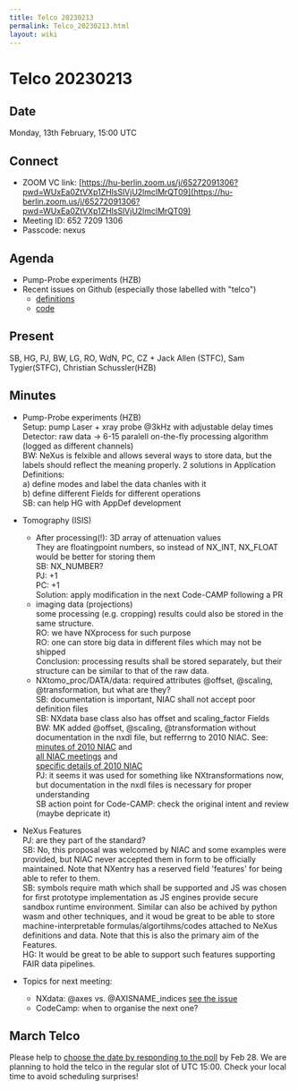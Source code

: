 ```yaml
---
title: Telco 20230213
permalink: Telco_20230213.html
layout: wiki
---
```

Telco 20230213
==============

Date
----

Monday, 13th February, 15:00 UTC


Connect
-------
* ZOOM VC link: [https://hu-berlin.zoom.us/j/65272091306?pwd=WUxEa0ZtVXp1ZHlsSlVjU2lmclMrQT09](https://hu-berlin.zoom.us/j/65272091306?pwd=WUxEa0ZtVXp1ZHlsSlVjU2lmclMrQT09)
* Meeting ID: 652 7209 1306
* Passcode: nexus

Agenda
------

* Pump-Probe experiments (HZB)
* Recent issues on Github (especially those labelled with "telco")
  * [definitions](https://github.com/nexusformat/definitions/issues?q=is%3Aopen+is%3Aissue)
  * [code](https://github.com/nexusformat/code/issues?q=is%3Aopen+is%3Aissue)

Present
-------

SB, HG, PJ, BW, LG, RO, WdN, PC, CZ + Jack Allen (STFC), Sam Tygier(STFC), Christian Schussler(HZB)

Minutes
-------

* Pump-Probe experiments (HZB)  
Setup: pump Laser + xray probe @3kHz with adjustable delay times  
Detector: raw data -> 6-15 paralell on-the-fly processing algorithm (logged as different channels)  
BW: NeXus is felxible and allows several ways to store data, but the labels should reflect the meaning properly. 2 solutions in Application Definitions:  
a) define modes and label the data chanles with it  
b) define different Fields for different operations  
SB: can help HG with AppDef development

* Tomography (ISIS)  
  * After processing(!): 3D array of attenuation values  
They are floatingpoint numbers, so instead of NX_INT, NX_FLOAT would be better for storing them  
SB: NX_NUMBER?  
PJ: +1  
PC: +1  
Solution: apply modification in the next Code-CAMP following a PR  
  * imaging data (projections)  
some processing (e.g. cropping) results could also be stored in the same structure.  
RO: we have NXprocess for such purpose  
RO: one can store big data in different files which may not be shipped  
Conclusion: processing results shall be stored separately, but their structure can be similar to that of the raw data.    
  * NXtomo_proc/DATA/data: required attributes @offset, @scaling, @transformation, but what are they?  
SB: documentation is important, NIAC shall not accept poor definition files  
SB: NXdata base class also has offset and scaling_factor Fields  
BW: MK added @offset, @scaling, @transformation without documentation in the nxdl file, but refferrng to 2010 NIAC. See:  
[minutes of 2010 NIAC](NIAC2010.html) and  
[all NIAC meetings](NIAC.html) and  
[specific details of 2010 NIAC](http://lns00.psi.ch/nexus2010/)  
PJ: it seems it was used for something like NXtransformations now, but documentation in the nxdl files is necessary for proper understanding  
SB action point for Code-CAMP: check the original intent and review (maybe depricate it)

* NeXus Features  
PJ: are they part of the standard?  
SB: No, this proposal was welcomed by NIAC and some examples were provided, but NIAC never accepted them in form to be officially maintained. Note that  NXentry has a reserved field 'features' for being able to refer to them.  
SB: symbols require math which shall be supported and JS was chosen for first prototype implementation as JS engines provide secure sandbox runtime environment. Similar can also be achived by python wasm and other techniques, and it woud be great to be able to store machine-interpretable formulas/algortihms/codes attached to NeXus definitions and data. Note that this is also the primary aim of the Features.  
HG: It would be great to be able to support such features supporting FAIR data pipelines.

* Topics for next meeting:
  * NXdata: @axes vs. @AXISNAME_indices [see the issue](https://github.com/nexusformat/definitions/issues/1212)
  * CodeCamp: when to organise the next one?




March Telco
--------------

Please help to [choose the date by responding to the poll](https://doodle.com/meeting/participate/id/az6or7ra) by Feb 28. We are planning to hold the telco in the regular slot of UTC 15:00. Check your local time to avoid scheduling surprises!
